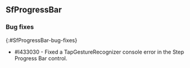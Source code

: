 ## SfProgressBar

### Bug fixes
{:#SfProgressBar-bug-fixes} 

* \#I433030 - Fixed a TapGestureRecognizer console error in the Step Progress Bar control.
